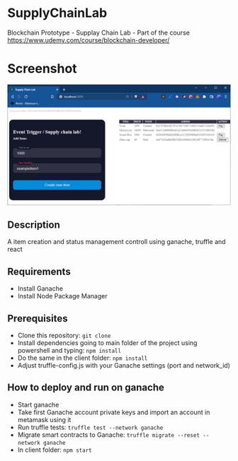# SupplyChainLab
Blockchain Prototype - Supplay Chain Lab - Part of the course https://www.udemy.com/course/blockchain-developer/

# Screenshot
![alt text](https://github.com/matheusrosendo/SupplyChainLab/blob/main/client/public/supplyChainLabScreenshot.png)

## Description
A item creation and status management controll using ganache, truffle and react 

## Requirements
* Install Ganache
* Install Node Package Manager

## Prerequisites
* Clone this repository: `git clone`  
* Install dependencies going to main folder of the project using powershell and typing: `npm install`  
* Do the same in the client folder: `npm install` 
* Adjust truffle-config.js with your Ganache settings (port and network_id) 

## How to deploy and run on ganache
* Start ganache
* Take first Ganache account private keys and import an account in metamask using it
* Run truffle tests: `truffle test --network ganache`  
* Migrate smart contracts to Ganache: `truffle migrate --reset --network ganache`  
* In client folder: `npm start`  








